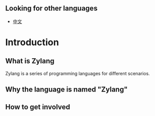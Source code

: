 
## Looking for other languages
- [中文](/zh/introduction)

# Introduction
## What is Zylang
Zylang is a series of programming languages for different scenarios.

## Why the language is named "Zylang"

## How to get involved
